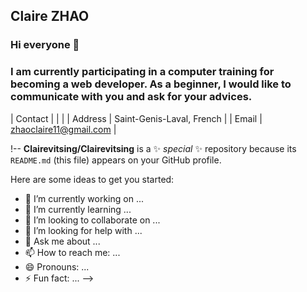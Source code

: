 ## Claire ZHAO
### Hi everyone 👋
### I am currently participating in a computer training for becoming a web developer. As a beginner, I would like to communicate with you and ask for your advices.

|                  Contact              |
|                                       |
| Address | Saint-Genis-Laval, French   |
| Email   | zhaoclaire11@gmail.com      |

!--
**Clairevitsing/Clairevitsing** is a ✨ _special_ ✨ repository because its `README.md` (this file) appears on your GitHub profile.

Here are some ideas to get you started:

- 🔭 I’m currently working on ...
- 🌱 I’m currently learning ...
- 👯 I’m looking to collaborate on ...
- 🤔 I’m looking for help with ...
- 💬 Ask me about ...
- 📫 How to reach me: ...
- 😄 Pronouns: ...
- ⚡ Fun fact: ...
-->
